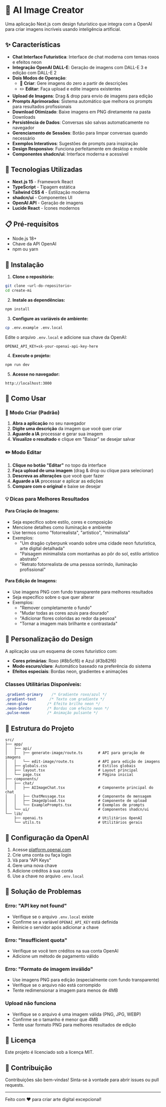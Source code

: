 # 🎨 AI Image Creator

Uma aplicação Next.js com design futurístico que integra com a OpenAI para criar imagens incríveis usando inteligência artificial.

## ✨ Características

- **Chat Interface Futurística**: Interface de chat moderna com temas roxos e efeitos neon
- **Integração OpenAI DALL-E**: Geração de imagens com DALL-E 3 e edição com DALL-E 2
- **Dois Modos de Operação**:
  - 🎨 **Criar**: Gere imagens do zero a partir de descrições
  - ✏️ **Editar**: Faça upload e edite imagens existentes
- **Upload de Imagens**: Drag & drop para envio de imagens para edição
- **Prompts Aprimorados**: Sistema automático que melhora os prompts para resultados profissionais
- **Download Otimizado**: Baixe imagens em PNG diretamente na pasta Downloads
- **Persistência de Dados**: Conversas são salvas automaticamente no navegador
- **Gerenciamento de Sessões**: Botão para limpar conversas quando necessário
- **Exemplos Interativos**: Sugestões de prompts para inspiração
- **Design Responsivo**: Funciona perfeitamente em desktop e mobile
- **Componentes shadcn/ui**: Interface moderna e acessível

## 🚀 Tecnologias Utilizadas

- **Next.js 15** - Framework React
- **TypeScript** - Tipagem estática
- **Tailwind CSS 4** - Estilização moderna
- **shadcn/ui** - Componentes UI
- **OpenAI API** - Geração de imagens
- **Lucide React** - Ícones modernos

## 📋 Pré-requisitos

- Node.js 18+
- Chave da API OpenAI
- npm ou yarn

## 🔧 Instalação

1. **Clone o repositório:**
```bash
git clone <url-do-repositorio>
cd create-mi
```

2. **Instale as dependências:**
```bash
npm install
```

3. **Configure as variáveis de ambiente:**
```bash
cp .env.example .env.local
```

Edite o arquivo `.env.local` e adicione sua chave da OpenAI:
```env
OPENAI_API_KEY=sk-your-openai-api-key-here
```

4. **Execute o projeto:**
```bash
npm run dev
```

5. **Acesse no navegador:**
```
http://localhost:3000
```

## 🎯 Como Usar

### 🎨 Modo Criar (Padrão)
1. **Abra a aplicação** no seu navegador
2. **Digite uma descrição** da imagem que você quer criar
3. **Aguarde a IA** processar e gerar sua imagem
4. **Visualize o resultado** e clique em "Baixar" se desejar salvar

### ✏️ Modo Editar
1. **Clique no botão "Editar"** no topo da interface
2. **Faça upload de uma imagem** (drag & drop ou clique para selecionar)
3. **Descreva as alterações** que você quer fazer
4. **Aguarde a IA** processar e aplicar as edições
5. **Compare com o original** e baixe se desejar

### 💡 Dicas para Melhores Resultados

#### Para Criação de Imagens:
- Seja específico sobre estilo, cores e composição
- Mencione detalhes como iluminação e ambiente  
- Use termos como "fotorrealista", "artístico", "minimalista"
- Exemplos:
  - "Um dragão cyberpunk voando sobre uma cidade neon futurística, arte digital detalhada"
  - "Paisagem minimalista com montanhas ao pôr do sol, estilo artístico abstrato"
  - "Retrato fotorrealista de uma pessoa sorrindo, iluminação profissional"

#### Para Edição de Imagens:
- Use imagens PNG com fundo transparente para melhores resultados
- Seja específico sobre o que quer alterar
- Exemplos:
  - "Remover completamente o fundo"
  - "Mudar todas as cores azuis para dourado"
  - "Adicionar flores coloridas ao redor da pessoa"
  - "Tornar a imagem mais brilhante e contrastada"

## 🎨 Personalização do Design

A aplicação usa um esquema de cores futurístico com:

- **Cores primárias**: Roxo (#8b5cf6) e Azul (#3b82f6)
- **Modo escuro/claro**: Automático baseado na preferência do sistema
- **Efeitos especiais**: Bordas neon, gradientes e animações

### Classes Utilitárias Disponíveis:

```css
.gradient-primary    /* Gradiente roxo/azul */
.gradient-text      /* Texto com gradiente */
.neon-glow         /* Efeito brilho neon */
.neon-border       /* Bordas com efeito neon */
.pulse-neon        /* Animação pulsante */
```

## 📁 Estrutura do Projeto

```
src/
├── app/
│   ├── api/
│   │   ├── generate-image/route.ts       # API para geração de imagens
│   │   └── edit-image/route.ts           # API para edição de imagens
│   ├── globals.css                       # Estilos globais
│   ├── layout.tsx                        # Layout principal
│   └── page.tsx                          # Página inicial
├── components/
│   ├── chat/
│   │   ├── AIImageChat.tsx               # Componente principal do chat
│   │   ├── ChatMessage.tsx               # Componente de mensagem
│   │   ├── ImageUpload.tsx               # Componente de upload
│   │   └── ExamplePrompts.tsx            # Exemplos de prompts
│   └── ui/                               # Componentes shadcn/ui
└── lib/
    ├── openai.ts                         # Utilitários OpenAI
    └── utils.ts                          # Utilitários gerais
```

## 🔑 Configuração da OpenAI

1. Acesse [platform.openai.com](https://platform.openai.com)
2. Crie uma conta ou faça login
3. Vá para "API Keys"
4. Gere uma nova chave
5. Adicione créditos à sua conta
6. Use a chave no arquivo `.env.local`

## 🐛 Solução de Problemas

### Erro: "API key not found"
- Verifique se o arquivo `.env.local` existe
- Confirme se a variável `OPENAI_API_KEY` está definida
- Reinicie o servidor após adicionar a chave

### Erro: "Insufficient quota"
- Verifique se você tem créditos na sua conta OpenAI
- Adicione um método de pagamento válido

### Erro: "Formato de imagem inválido"
- Use imagens PNG para edição (especialmente com fundo transparente)
- Verifique se o arquivo não está corrompido
- Tente redimensionar a imagem para menos de 4MB

### Upload não funciona
- Verifique se o arquivo é uma imagem válida (PNG, JPG, WEBP)
- Confirme se o tamanho é menor que 4MB
- Tente usar formato PNG para melhores resultados de edição

## 📝 Licença

Este projeto é licenciado sob a licença MIT.

## 🤝 Contribuição

Contribuições são bem-vindas! Sinta-se à vontade para abrir issues ou pull requests.

---

Feito com ❤️ para criar arte digital excepcional!
